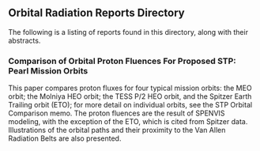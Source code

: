 ## Orbital Radiation Reports Directory
The following is a listing of reports found in this directory, along with their abstracts.

### Comparison of Orbital Proton Fluences For Proposed STP: Pearl Mission Orbits

This paper compares proton fluxes for four typical mission orbits: the MEO orbit; the Molniya HEO orbit; the TESS P/2 HEO orbit, and the Spitzer Earth Trailing
orbit (ETO); for more detail on individual orbits, see the STP Orbital Comparison memo. The proton
fluences are the result of SPENVIS modeling, with the exception of the ETO, which is cited from
Spitzer data. Illustrations of the orbital paths and their proximity to the Van Allen Radiation Belts
are also presented.

